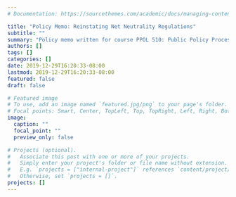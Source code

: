 ```yaml
---
# Documentation: https://sourcethemes.com/academic/docs/managing-content/

title: "Policy Memo: Reinstating Net Neutrality Regulations"
subtitle: ""
summary: "Policy memo written for course PPOL 510: Public Policy Process. The memo includes recommendations to the Trump administration to reinstate net neutrality regulations."
authors: []
tags: []
categories: []
date: 2019-12-29T16:20:33-08:00
lastmod: 2019-12-29T16:20:33-08:00
featured: false
draft: false

# Featured image
# To use, add an image named `featured.jpg/png` to your page's folder.
# Focal points: Smart, Center, TopLeft, Top, TopRight, Left, Right, BottomLeft, Bottom, BottomRight.
image:
  caption: ""
  focal_point: ""
  preview_only: false

# Projects (optional).
#   Associate this post with one or more of your projects.
#   Simply enter your project's folder or file name without extension.
#   E.g. `projects = ["internal-project"]` references `content/project/deep-learning/index.md`.
#   Otherwise, set `projects = []`.
projects: []
---
```

